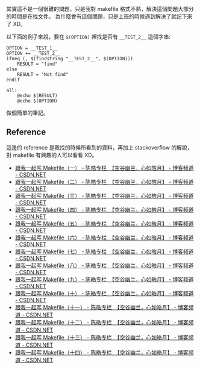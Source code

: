 <!--
.. link: 
.. description: 
.. tags: all, note, murmur
.. date: 2014/02/28 17:07:43
.. title: How to find a string of a variable in Makefile ?
.. slug: 20140228_how-to-find-a-string-of-a-variable-in-makefile
-->

其實這不是一個很難的問題，只是我對 makefile 格式不熟，解決這個問題大部分的時間是在找文件。
為什麼會有這個問題，只是上班的時候遇到解決了就記下來了 XD。

以下面的例子來說，要在 `$(OPTION)` 裡找是否有 `__TEST_2__` 這個字串:
```
OPTION = __TEST_1__
OPTION += __TEST_2__
ifneq (, $(findstring "__TEST_2__", $(OPTION)))
    RESULT = "find"
else
    RESULT = "Not find"
endif

all:
	@echo $(RESULT)
	@echo $(OPTION)
```

做個簡單的筆記。


## Reference

這邊的 reference 是我找的時候所看到的資料，再加上 stackoverflow 的解說，對 makefile 有興趣的人可以看看 XD。

* [跟我一起写 Makefile（一） - 陈皓专栏　【空谷幽兰，心如皓月】 - 博客频道 - CSDN.NET](http://blog.csdn.net/haoel/article/details/2886)
* [跟我一起写 Makefile（二） - 陈皓专栏　【空谷幽兰，心如皓月】 - 博客频道 - CSDN.NET](http://blog.csdn.net/haoel/article/details/2887)
* [跟我一起写 Makefile（三） - 陈皓专栏　【空谷幽兰，心如皓月】 - 博客频道 - CSDN.NET](http://blog.csdn.net/haoel/article/details/2888)
* [跟我一起写 Makefile（四） - 陈皓专栏　【空谷幽兰，心如皓月】 - 博客频道 - CSDN.NET](http://blog.csdn.net/haoel/article/details/2889)
* [跟我一起写 Makefile（五） - 陈皓专栏　【空谷幽兰，心如皓月】 - 博客频道 - CSDN.NET](http://blog.csdn.net/haoel/article/details/2890)
* [跟我一起写 Makefile（六） - 陈皓专栏　【空谷幽兰，心如皓月】 - 博客频道 - CSDN.NET](http://blog.csdn.net/haoel/article/details/2891)
* [跟我一起写 Makefile（七） - 陈皓专栏　【空谷幽兰，心如皓月】 - 博客频道 - CSDN.NET](http://blog.csdn.net/haoel/article/details/2892)
* [跟我一起写 Makefile（八） - 陈皓专栏　【空谷幽兰，心如皓月】 - 博客频道 - CSDN.NET](http://blog.csdn.net/haoel/article/details/2893)
* [跟我一起写 Makefile（九） - 陈皓专栏　【空谷幽兰，心如皓月】 - 博客频道 - CSDN.NET](http://blog.csdn.net/haoel/article/details/2894)
* [跟我一起写 Makefile（十） - 陈皓专栏　【空谷幽兰，心如皓月】 - 博客频道 - CSDN.NET](http://blog.csdn.net/haoel/article/details/2895)
* [跟我一起写 Makefile（十一） - 陈皓专栏　【空谷幽兰，心如皓月】 - 博客频道 - CSDN.NET](http://blog.csdn.net/haoel/article/details/2896)
* [跟我一起写 Makefile（十二） - 陈皓专栏　【空谷幽兰，心如皓月】 - 博客频道 - CSDN.NET](http://blog.csdn.net/haoel/article/details/2898)
* [跟我一起写 Makefile（十三） - 陈皓专栏　【空谷幽兰，心如皓月】 - 博客频道 - CSDN.NET](http://blog.csdn.net/haoel/article/details/2898)
* [跟我一起写 Makefile（十四） - 陈皓专栏　【空谷幽兰，心如皓月】 - 博客频道 - CSDN.NET](http://blog.csdn.net/haoel/article/details/2899)